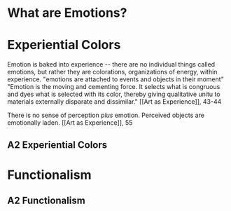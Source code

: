 
# What are Emotions?

# Experiential Colors
Emotion is baked into experience -- there are no individual things called emotions, but rather they are colorations, organizations of energy, within experience. "emotions are attached to events and objects in their moment" "Emotion is the moving and cementing force. It selects what is congruous and dyes what is selected with its color, thereby giving qualitative unitu to materials externally disparate and dissimilar."
	[[Art as Experience]], 43-44

There is no sense of perception *plus* emotion. Perceived objects are emotionally laden.
	[[Art as Experience]], 55

## A2 Experiential Colors

# Functionalism

## A2 Functionalism
